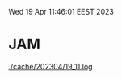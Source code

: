 Wed 19 Apr 11:46:01 EEST 2023
# JAM
<a href='./cache/202304/19_11.log'>./cache/202304/19_11.log</a>
